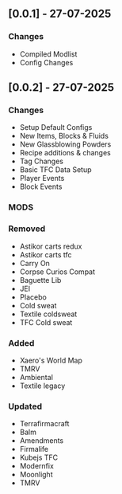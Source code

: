 ## [0.0.1] - 27-07-2025
### Changes
- Compiled Modlist
- Config Changes

## [0.0.2] - 27-07-2025
### Changes
- Setup Default Configs
- New Items, Blocks & Fluids
- New Glassblowing Powders
- Recipe additions & changes
- Tag Changes
- Basic TFC Data Setup
- Player Events
- Block Events

### MODS
### Removed
- Astikor carts redux
- Astikor carts tfc
- Carry On
- Corpse Curios Compat
- Baguette Lib
- JEI
- Placebo
- Cold sweat
- Textile coldsweat
- TFC Cold sweat

### Added
- Xaero's World Map
- TMRV
- Ambiental
- Textile legacy

### Updated
- Terrafirmacraft
- Balm
- Amendments
- Firmalife
- Kubejs TFC
- Modernfix
- Moonlight
- TMRV